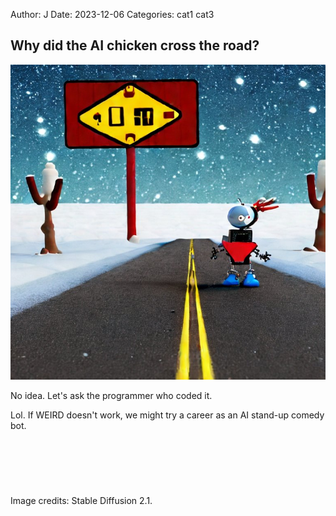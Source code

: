 Author: J
Date: 2023-12-06
Categories: cat1 cat3


## Why did the AI chicken cross the road? 

![AI chicken crossing the road](../images/blog/ai-chicken.jpeg) 

No idea. Let's ask the programmer who coded it. 

Lol. If WEIRD doesn't work, we might try a career as an AI stand-up comedy bot. 

&nbsp;

&nbsp;
--
Image credits: Stable Diffusion 2.1.